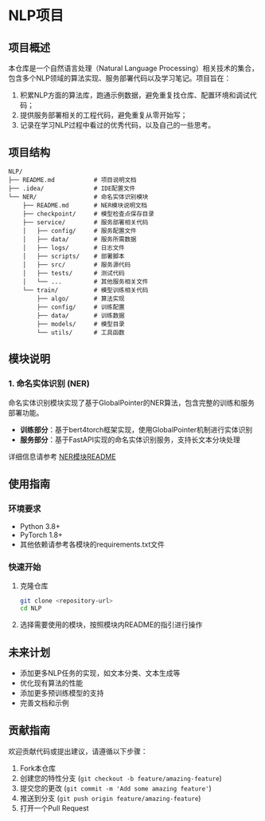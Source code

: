 # NLP项目

## 项目概述

本仓库是一个自然语言处理（Natural Language Processing）相关技术的集合，包含多个NLP领域的算法实现、服务部署代码以及学习笔记。项目旨在：

1. 积累NLP方面的算法库，跑通示例数据，避免重复找仓库、配置环境和调试代码；
2. 提供服务部署相关的工程代码，避免重复从零开始写；
3. 记录在学习NLP过程中看过的优秀代码，以及自己的一些思考。

## 项目结构

```
NLP/
├── README.md           # 项目说明文档
├── .idea/              # IDE配置文件
└── NER/                # 命名实体识别模块
    ├── README.md       # NER模块说明文档
    ├── checkpoint/     # 模型检查点保存目录
    ├── service/        # 服务部署相关代码
    │   ├── config/     # 服务配置文件
    │   ├── data/       # 服务所需数据
    │   ├── logs/       # 日志文件
    │   ├── scripts/    # 部署脚本
    │   ├── src/        # 服务源代码
    │   ├── tests/      # 测试代码
    │   └── ...         # 其他服务相关文件
    └── train/          # 模型训练相关代码
        ├── algo/       # 算法实现
        ├── config/     # 训练配置
        ├── data/       # 训练数据
        ├── models/     # 模型目录
        └── utils/      # 工具函数
```

## 模块说明

### 1. 命名实体识别 (NER)

命名实体识别模块实现了基于GlobalPointer的NER算法，包含完整的训练和服务部署功能。

- **训练部分**：基于bert4torch框架实现，使用GlobalPointer机制进行实体识别
- **服务部分**：基于FastAPI实现的命名实体识别服务，支持长文本分块处理

详细信息请参考 [NER模块README](./NER/README.md)

## 使用指南

### 环境要求

- Python 3.8+
- PyTorch 1.8+
- 其他依赖请参考各模块的requirements.txt文件

### 快速开始

1. 克隆仓库
   ```bash
   git clone <repository-url>
   cd NLP
   ```

2. 选择需要使用的模块，按照模块内README的指引进行操作

## 未来计划

- 添加更多NLP任务的实现，如文本分类、文本生成等
- 优化现有算法的性能
- 添加更多预训练模型的支持
- 完善文档和示例

## 贡献指南

欢迎贡献代码或提出建议，请遵循以下步骤：

1. Fork本仓库
2. 创建您的特性分支 (`git checkout -b feature/amazing-feature`)
3. 提交您的更改 (`git commit -m 'Add some amazing feature'`)
4. 推送到分支 (`git push origin feature/amazing-feature`)
5. 打开一个Pull Request

